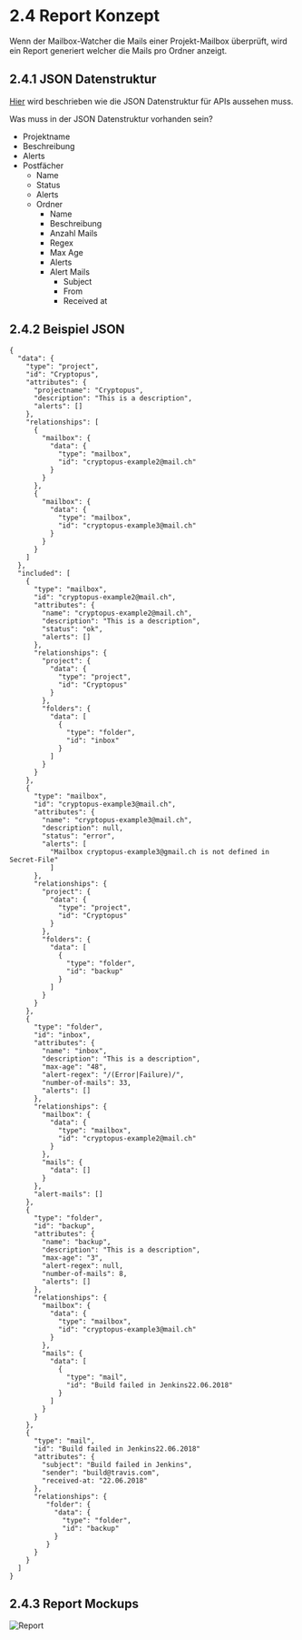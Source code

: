 # 2.4 Report Konzept

Wenn der Mailbox-Watcher die Mails einer Projekt-Mailbox überprüft,
wird ein Report generiert welcher die Mails pro Ordner anzeigt.

## 2.4.1 JSON Datenstruktur

[Hier](https://jsonapi.org/) wird beschrieben wie die JSON Datenstruktur für APIs aussehen muss.

Was muss in der JSON Datenstruktur vorhanden sein?

* Projektname
* Beschreibung
* Alerts
* Postfächer
  * Name
  * Status
  * Alerts
  * Ordner
    * Name
    * Beschreibung
    * Anzahl Mails
    * Regex
    * Max Age
    * Alerts
    * Alert Mails
      * Subject
      * From
      * Received at

## 2.4.2 Beispiel JSON

```
{
  "data": {
    "type": "project",
    "id": "Cryptopus",
    "attributes": {
      "projectname": "Cryptopus",
      "description": "This is a description",
      "alerts": []
    },
    "relationships": [
      {
        "mailbox": {
          "data": {
            "type": "mailbox",
            "id": "cryptopus-example2@mail.ch"
          }
        }
      },
      {
        "mailbox": {
          "data": {
            "type": "mailbox",
            "id": "cryptopus-example3@mail.ch"
          }
        }
      }
    ]
  },
  "included": [
    {
      "type": "mailbox",
      "id": "cryptopus-example2@mail.ch",
      "attributes": {
        "name": "cryptopus-example2@mail.ch",
        "description": "This is a description",
        "status": "ok",
        "alerts": []
      },
      "relationships": {
        "project": {
          "data": {
            "type": "project",
            "id": "Cryptopus"
          }
        },
        "folders": {
          "data": [
            {
              "type": "folder",
              "id": "inbox"
            }
          ]
        }
      }
    },
    {
      "type": "mailbox",
      "id": "cryptopus-example3@mail.ch",
      "attributes": {
        "name": "cryptopus-example3@mail.ch",
        "description": null,
        "status": "error",
        "alerts": [
          "Mailbox cryptopus-example3@gmail.ch is not defined in Secret-File"
          ]
      },
      "relationships": {
        "project": {
          "data": {
            "type": "project",
            "id": "Cryptopus"
          }
        },
        "folders": {
          "data": [
            {
              "type": "folder",
              "id": "backup"
            }
          ]
        }
      }
    },
    {
      "type": "folder",
      "id": "inbox",
      "attributes": {
        "name": "inbox",
        "description": "This is a description",
        "max-age": "48",
        "alert-regex": "/(Error|Failure)/",
        "number-of-mails": 33,
        "alerts": []
      },
      "relationships": {
        "mailbox": {
          "data": {
            "type": "mailbox",
            "id": "cryptopus-example2@mail.ch"
          }
        },
        "mails": {
          "data": []
        }
      },
      "alert-mails": []
    },
    {
      "type": "folder",
      "id": "backup",
      "attributes": {
        "name": "backup",
        "description": "This is a description",
        "max-age": "3",
        "alert-regex": null,
        "number-of-mails": 8,
        "alerts": []
      },
      "relationships": {
        "mailbox": {
          "data": {
            "type": "mailbox",
            "id": "cryptopus-example3@mail.ch"
          }
        },
        "mails": {
          "data": [
            {
              "type": "mail",
              "id": "Build failed in Jenkins22.06.2018"
            }
          ]
        }
      }
    },
    {
      "type": "mail",
      "id": "Build failed in Jenkins22.06.2018"
      "attributes": {
        "subject": "Build failed in Jenkins",
        "sender": "build@travis.com",
        "received-at: "22.06.2018"
      },
      "relationships": {
         "folder": {
           "data": {
             "type": "folder",
             "id": "backup"
           }
         }
      }
    }
  ]
}
```

## 2.4.3 Report Mockups

![Report](https://raw.githubusercontent.com/puzzle/mailbox-watcher/master/doc/2_konzeption/img/report_mockup.png)
